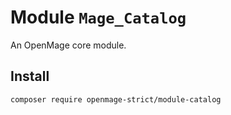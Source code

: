 # Module `Mage_Catalog`

An OpenMage core module.

## Install

``` bash
composer require openmage-strict/module-catalog
```

